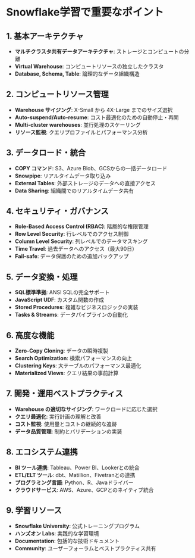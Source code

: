 # Snowflake学習で重要なポイント

## 1. 基本アーキテクチャ
- **マルチクラスタ共有データアーキテクチャ**: ストレージとコンピュートの分離
- **Virtual Warehouse**: コンピュートリソースの独立したクラスタ
- **Database, Schema, Table**: 論理的なデータ組織構造

## 2. コンピュートリソース管理
- **Warehouse サイジング**: X-Small から 4X-Large までのサイズ選択
- **Auto-suspend/Auto-resume**: コスト最適化のための自動停止・再開
- **Multi-cluster warehouses**: 並行処理のスケーリング
- **リソース監視**: クエリプロファイルとパフォーマンス分析

## 3. データロード・統合
- **COPY コマンド**: S3、Azure Blob、GCSからの一括データロード
- **Snowpipe**: リアルタイムデータ取り込み
- **External Tables**: 外部ストレージのデータへの直接アクセス
- **Data Sharing**: 組織間でのリアルタイムデータ共有

## 4. セキュリティ・ガバナンス
- **Role-Based Access Control (RBAC)**: 階層的な権限管理
- **Row Level Security**: 行レベルでのアクセス制御
- **Column Level Security**: 列レベルでのデータマスキング
- **Time Travel**: 過去データへのアクセス（最大90日）
- **Fail-safe**: データ保護のための追加バックアップ

## 5. データ変換・処理
- **SQL標準準拠**: ANSI SQLの完全サポート
- **JavaScript UDF**: カスタム関数の作成
- **Stored Procedures**: 複雑なビジネスロジックの実装
- **Tasks & Streams**: データパイプラインの自動化

## 6. 高度な機能
- **Zero-Copy Cloning**: データの瞬時複製
- **Search Optimization**: 検索パフォーマンスの向上
- **Clustering Keys**: 大テーブルのパフォーマンス最適化
- **Materialized Views**: クエリ結果の事前計算

## 7. 開発・運用ベストプラクティス
- **Warehouse の適切なサイジング**: ワークロードに応じた選択
- **クエリ最適化**: 実行計画の理解と改善
- **コスト監視**: 使用量とコストの継続的な追跡
- **データ品質管理**: 制約とバリデーションの実装

## 8. エコシステム連携
- **BI ツール連携**: Tableau、Power BI、Lookerとの統合
- **ETL/ELT ツール**: dbt、Matillion、Fivetranとの連携
- **プログラミング言語**: Python、R、Javaドライバー
- **クラウドサービス**: AWS、Azure、GCPとのネイティブ統合

## 9. 学習リソース
- **Snowflake University**: 公式トレーニングプログラム
- **ハンズオン Labs**: 実践的な学習環境
- **Documentation**: 包括的な技術ドキュメント
- **Community**: ユーザーフォーラムとベストプラクティス共有